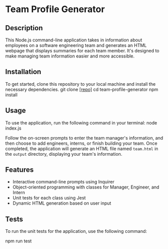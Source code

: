 # Team Profile Generator

## Description

This Node.js command-line application takes in information about employees on a software engineering team and generates an HTML webpage that displays summaries for each team member. It's designed to make managing team information easier and more accessible.

## Installation

To get started, clone this repository to your local machine and install the necessary dependencies.
git clone [\[repo\]](https://github.com/6nhuseyin/team-profile-generator)
cd team-profile-generator
npm install

## Usage

To use the application, run the following command in your terminal:
node index.js

Follow the on-screen prompts to enter the team manager's information, and then choose to add engineers, interns, or finish building your team. Once completed, the application will generate an HTML file named `team.html` in the `output` directory, displaying your team's information.

## Features

- Interactive command-line prompts using Inquirer
- Object-oriented programming with classes for Manager, Engineer, and Intern
- Unit tests for each class using Jest
- Dynamic HTML generation based on user input

## Tests

To run the unit tests for the application, use the following command:

npm run test
